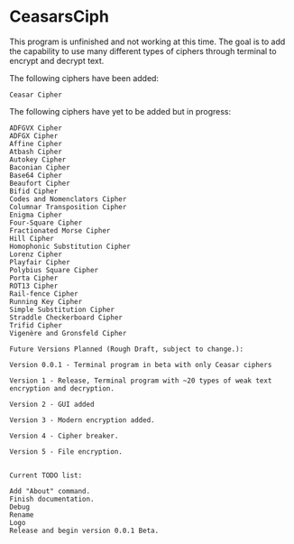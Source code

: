 # CeasarsCiph
This program is unfinished and not working at this time. The goal is to add the capability to use many different types of ciphers through terminal to encrypt and decrypt text.

The following ciphers have been added:

    Ceasar Cipher

The following ciphers have yet to be added but in progress:


    ADFGVX Cipher
    ADFGX Cipher
    Affine Cipher
    Atbash Cipher
    Autokey Cipher
    Baconian Cipher
    Base64 Cipher
    Beaufort Cipher
    Bifid Cipher
    Codes and Nomenclators Cipher
    Columnar Transposition Cipher
    Enigma Cipher
    Four-Square Cipher
    Fractionated Morse Cipher
    Hill Cipher
    Homophonic Substitution Cipher
    Lorenz Cipher
    Playfair Cipher
    Polybius Square Cipher
    Porta Cipher
    ROT13 Cipher
    Rail-fence Cipher
    Running Key Cipher
    Simple Substitution Cipher
    Straddle Checkerboard Cipher
    Trifid Cipher
    Vigenère and Gronsfeld Cipher

    Future Versions Planned (Rough Draft, subject to change.):

    Version 0.0.1 - Terminal program in beta with only Ceasar ciphers

    Version 1 - Release, Terminal program with ~20 types of weak text encryption and decryption.

    Version 2 - GUI added

    Version 3 - Modern encryption added.

    Version 4 - Cipher breaker.

    Version 5 - File encryption.


    Current TODO list:

    Add "About" command.
    Finish documentation.
    Debug
    Rename
    Logo
    Release and begin version 0.0.1 Beta.
